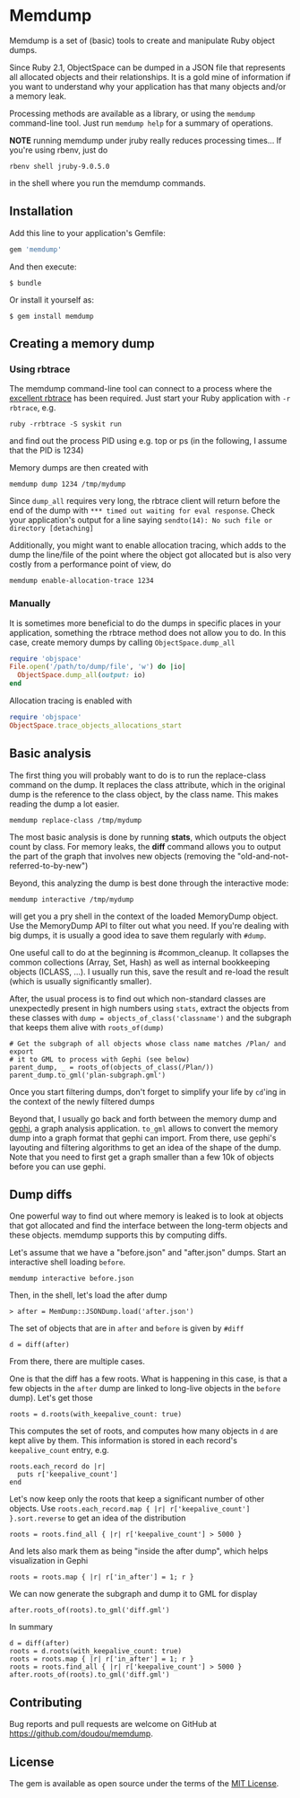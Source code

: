 # Memdump

Memdump is a set of (basic) tools to create and manipulate Ruby object dumps.

Since Ruby 2.1, ObjectSpace can be dumped in a JSON file that represents all
allocated objects and their relationships. It is a gold mine of information if
you want to understand why your application has that many objects and/or a
memory leak.

Processing methods are available as a library, or using the `memdump`
command-line tool. Just run `memdump help` for a summary of operations.

**NOTE** running memdump under jruby really reduces processing times... If you're using rbenv, just do

```
rbenv shell jruby-9.0.5.0
```

in the shell where you run the memdump commands.

## Installation

Add this line to your application's Gemfile:

```ruby
gem 'memdump'
```

And then execute:

    $ bundle

Or install it yourself as:

    $ gem install memdump


## Creating a memory dump

### Using rbtrace

The memdump command-line tool can connect to a process where
the [excellent rbtrace](https://github.com/tmm1/rbtrace) has been required. Just
start your Ruby application with `-r rbtrace`, e.g.

```
ruby -rrbtrace -S syskit run
```

and find out the process PID using e.g. top or ps (in the following, I assume
that the PID is 1234)

Memory dumps are then created with

```
memdump dump 1234 /tmp/mydump
```

Since `dump_all` requires very long, the rbtrace client will return before the
end of the dump with `*** timed out waiting for eval response`. Check your
application's output for a line saying `sendto(14): No such file or directory
[detaching]`

Additionally, you might want to enable allocation tracing, which adds to the
dump the line/file of the point where the object got allocated but is also very
costly from a performance point of view, do

```
memdump enable-allocation-trace 1234
```

### Manually

It is sometimes more beneficial to do the dumps in specific places
in your application, something the rbtrace method does not allow you to do. In
this case, create memory dumps by calling `ObjectSpace.dump_all`

~~~ ruby
require 'objspace'
File.open('/path/to/dump/file', 'w') do |io|
  ObjectSpace.dump_all(output: io)
end
~~~

Allocation tracing is enabled with

~~~ ruby
require 'objspace'
ObjectSpace.trace_objects_allocations_start
~~~

## Basic analysis

The first thing you will probably want to do is to run the replace-class command
on the dump. It replaces the class attribute, which in the original dump is the
reference to the class object, by the class name. This makes reading the dump a
lot easier.

```
memdump replace-class /tmp/mydump
```

The most basic analysis is done by running **stats**, which outputs the object
count by class. For memory leaks, the **diff** command allows you to output the
part of the graph that involves new objects (removing the
"old-and-not-referred-to-by-new")

Beyond, this analyzing the dump is best done through the interactive mode:

```
memdump interactive /tmp/mydump
```

will get you a pry shell in the context of the loaded MemoryDump object. Use
the MemoryDump API to filter out what you need. If you're dealing with big dumps,
it is usually a good idea to save them regularly with `#dump`.

One useful call to do at the beginning is #common_cleanup. It collapses the
common collections (Array, Set, Hash) as well as internal bookkeeping objects
(ICLASS, …). I usually run this, save the result and re-load the result (which
is usually significantly smaller).

After, the usual process is to find out which non-standard classes are
unexpectedly present in high numbers using `stats`, extract the objects from
these classes with `dump = objects_of_class('classname')` and the subgraph that
keeps them alive with `roots_of(dump)`

```
# Get the subgraph of all objects whose class name matches /Plan/ and export
# it to GML to process with Gephi (see below)
parent_dump, _ = roots_of(objects_of_class(/Plan/))
parent_dump.to_gml('plan-subgraph.gml')
```

Once you start filtering dumps, don't forget to simplify your life by `cd`'ing
in the context of the newly filtered dumps

Beyond that, I usually go back and forth between the memory dump and
[gephi](http://gephi.org), a graph analysis application. `to_gml` allows to
convert the memory dump into a graph format that gephi can import.  From there,
use gephi's layouting and filtering algorithms to get an idea of the shape of
the dump. Note that you need to first get a graph smaller than a few 10k of objects
before you can use gephi.

## Dump diffs

One powerful way to find out where memory is leaked is to look at objects that
got allocated and find the interface between the long-term objects and these
objects. memdump supports this by computing diffs.

Let's assume that we have a "before.json" and "after.json" dumps. Start an interactive
shell loading `before`.

```
memdump interactive before.json
```

Then, in the shell, let's load the after dump

```
> after = MemDump::JSONDump.load('after.json')
```

The set of objects that are in `after` and `before` is given by `#diff`

```
d = diff(after)
```

From there, there are multiple cases.

One is that the diff has a few roots. What is happening in this case, is that a
few objects in the `after` dump are linked to long-live objects in the
`before` dump). Let's get those

```
roots = d.roots(with_keepalive_count: true)
```

This computes the set of roots, and computes how many objects in `d` are kept alive by them. This information is stored in each record's `keepalive_count` entry, e.g.

```
roots.each_record do |r|
  puts r['keepalive_count']
end
```

Let's now keep only the roots that keep a significant number of other objects.
Use `roots.each_record.map { |r| r['keepalive_count'] }.sort.reverse` to get an
idea of the distribution

```
roots = roots.find_all { |r| r['keepalive_count'] > 5000 }
```

And lets also mark them as being "inside the after dump", which helps visualization in Gephi

```
roots = roots.map { |r| r['in_after'] = 1; r }
```

We can now generate the subgraph and dump it to GML for display

```
after.roots_of(roots).to_gml('diff.gml')
```

In summary

```
d = diff(after)
roots = d.roots(with_keepalive_count: true)
roots = roots.map { |r| r['in_after'] = 1; r }
roots = roots.find_all { |r| r['keepalive_count'] > 5000 }
after.roots_of(roots).to_gml('diff.gml')
```

## Contributing

Bug reports and pull requests are welcome on GitHub at https://github.com/doudou/memdump.

## License

The gem is available as open source under the terms of the [MIT License](http://opensource.org/licenses/MIT).

